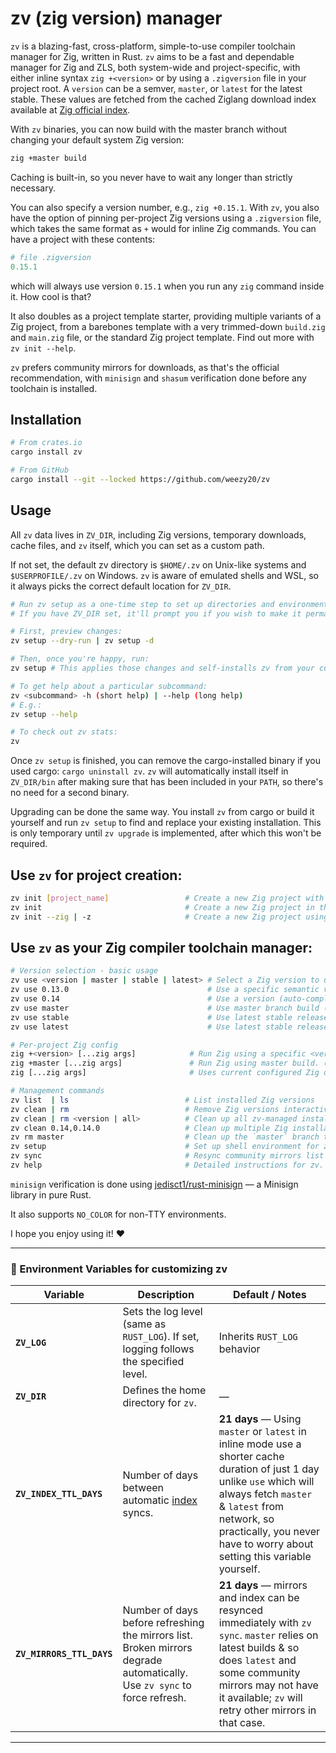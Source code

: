 # zv (zig version) manager

`zv` is a blazing-fast, cross-platform, simple-to-use compiler toolchain manager for Zig, written in Rust. `zv` aims to be a fast and dependable manager for Zig and ZLS, both system-wide and project-specific, with either inline syntax `zig +<version>` or by using a `.zigversion` file in your project root. A `version` can be a semver, `master`, or `latest` for the latest stable. These values are fetched from the cached Ziglang download index available at <a href="https://ziglang.org/download/index.json">Zig official index</a>.

With `zv` binaries, you can now build with the master branch without changing your default system Zig version:
```sh
zig +master build
```
Caching is built-in, so you never have to wait any longer than strictly necessary.

You can also specify a version number, e.g., `zig +0.15.1`. With `zv`, you also have the option of pinning per-project Zig versions using a `.zigversion` file, which takes the same format as `+` would for inline Zig commands. You can have a project with these contents:

```py
# file .zigversion
0.15.1
```
which will always use version `0.15.1` when you run any `zig` command inside it. How cool is that?

It also doubles as a project template starter, providing multiple variants of a Zig project, from a barebones template with a very trimmed-down `build.zig` and `main.zig` file, or the standard Zig project template. Find out more with `zv init --help`.

`zv` prefers community mirrors for downloads, as that's the official recommendation, with `minisign` and `shasum` verification done before any toolchain is installed.

## Installation

```sh
# From crates.io
cargo install zv
```

```sh
# From GitHub
cargo install --git --locked https://github.com/weezy20/zv
```

## Usage

All `zv` data lives in `ZV_DIR`, including Zig versions, temporary downloads, cache files, and `zv` itself, which you can set as a custom path.

If not set, the default zv directory is `$HOME/.zv` on Unix-like systems and `$USERPROFILE/.zv` on Windows. `zv` is aware of emulated shells and WSL, so it always picks the correct default location for `ZV_DIR`.

```sh
# Run zv setup as a one-time step to set up directories and environment zv needs.
# If you have ZV_DIR set, it'll prompt you if you wish to make it permanent.

# First, preview changes:
zv setup --dry-run | zv setup -d

# Then, once you're happy, run:
zv setup # This applies those changes and self-installs zv from your current working directory to <ZV_DIR>/bin

# To get help about a particular subcommand:
zv <subcommand> -h (short help) | --help (long help)
# E.g.:
zv setup --help

# To check out zv stats:
zv
```

Once `zv setup` is finished, you can remove the cargo-installed binary if you used cargo: `cargo uninstall zv`.
`zv` will automatically install itself in `ZV_DIR/bin` after making sure that has been included in your `PATH`, so there's no need for a second binary.

Upgrading can be done the same way. You install `zv` from cargo or build it yourself and run `zv setup` to find and replace your existing installation. This is only temporary until `zv upgrade` is implemented, after which this won't be required.

## Use `zv` for project creation:

```sh
zv init [project_name]                 # Create a new Zig project with a name
zv init                                # Create a new Zig project in the current working directory
zv init --zig | -z                     # Create a new Zig project using the standard template provided by `zig init`
```

## Use `zv` as your Zig compiler toolchain manager:

```sh
# Version selection - basic usage
zv use <version | master | stable | latest> # Select a Zig version to use. Can be a semver, master (branch)
zv use 0.13.0                               # Use a specific semantic version
zv use 0.14                                 # Use a version (auto-completes to 0.14.0)
zv use master                               # Use master branch build (queries network to find the latest master build)
zv use stable                               # Use latest stable release (refers to cached index)
zv use latest                               # Use latest stable release (queries network to fetch the latest stable)

# Per-project Zig config
zig +<version> [...zig args]            # Run Zig using a specific <version> (fetches and downloads version if not present locally)
zig +master [...zig args]               # Run Zig using master build. (If already cached, no download, but a network request is made to verify version)
zig [...zig args]                       # Uses current configured Zig or prefers version from `.zigversion` file in the repository adjacent to `build.zig`.

# Management commands
zv list  | ls                          # List installed Zig versions
zv clean | rm                          # Remove Zig versions interactively.
zv clean | rm <version | all>          # Clean up all zv-managed installations using `all` or just a single one (e.g., zv clean 0.14).
zv clean 0.14,0.14.0                   # Clean up multiple Zig installations using a comma-separated list.
zv rm master                           # Clean up the `master` branch toolchain.
zv setup                               # Set up shell environment for zv and display instructions for including `$HOME/.zv/bin` or `<ZV_DIR>/bin` in $PATH
zv sync                                # Resync community mirrors list from [ziglang.org/download/community-mirrors.txt]; also force resync of index to fetch latest nightly builds.
zv help                                # Detailed instructions for zv. Use `--help` for long help or `-h` for short help with a subcommand.
```

`minisign` verification is done using [jedisct1/rust-minisign](https://github.com/jedisct1/rust-minisign) — a Minisign library in pure Rust.

It also supports `NO_COLOR` for non-TTY environments.

I hope you enjoy using it! ♥


---

### 🔧 Environment Variables for customizing zv

| Variable                  | Description                                                                                                                | Default / Notes                                                                 |
| ------------------------- | -------------------------------------------------------------------------------------------------------------------------- | ------------------------------------------------------------------------------- |
| **`ZV_LOG`**              | Sets the log level (same as `RUST_LOG`). If set, logging follows the specified level.                                      | Inherits `RUST_LOG` behavior                                                    |
| **`ZV_DIR`**              | Defines the home directory for `zv`.                                                                                       | —                                                                               |
| **`ZV_INDEX_TTL_DAYS`**   | Number of days between automatic [index](https://ziglang.org/download/index.json) syncs.                                   | **21 days** — Using `master` or `latest` in inline mode use a shorter cache duration of just 1 day unlike `use` which will always fetch `master` & `latest` from network, so practically, you never have to worry about setting this variable yourself. |
| **`ZV_MIRRORS_TTL_DAYS`** | Number of days before refreshing the mirrors list. Broken mirrors degrade automatically. Use `zv sync` to force refresh. | **21 days** — mirrors and index can be resynced immediately with `zv sync`. `master` relies on latest builds & so does `latest` and some community mirrors may not have it available; `zv` will retry other mirrors in that case.      |

---

